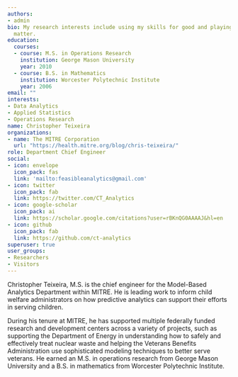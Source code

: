 ```yaml
---
authors:
- admin
bio: My research interests include using my skills for good and playing with baseball data.
  matter.
education:
  courses:
  - course: M.S. in Operations Research
    institution: George Mason University
    year: 2010
  - course: B.S. in Mathematics
    institution: Worcester Polytechnic Institute
    year: 2006
email: ""
interests:
- Data Analytics
- Applied Statistics
- Operations Research
name: Christopher Teixeira
organizations:
- name: The MITRE Corporation
  url: "https://health.mitre.org/blog/chris-teixeira/"
role: Department Chief Engineer
social:
- icon: envelope
  icon_pack: fas
  link: 'mailto:feasibleanalytics@gmail.com'
- icon: twitter
  icon_pack: fab
  link: https://twitter.com/CT_Analytics
- icon: google-scholar
  icon_pack: ai
  link: https://scholar.google.com/citations?user=rBKnQG0AAAAJ&hl=en
- icon: github
  icon_pack: fab
  link: https://github.com/ct-analytics
superuser: true
user_groups:
- Researchers
- Visitors
---
```


Christopher Teixeira, M.S. is the chief engineer for the Model-Based Analytics Department within MITRE. He is leading work to inform child welfare administrators on how predictive analytics can support their efforts in serving children.

During his tenure at MITRE, he has supported multiple federally funded research and development centers across a variety of projects, such as supporting the Department of Energy in understanding how to safely and effectively treat nuclear waste and helping the Veterans Benefits Administration use sophisticated modeling techniques to better serve veterans. He earned an M.S. in operations research from George Mason University and a B.S. in mathematics from Worcester Polytechnic Institute.

